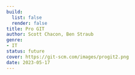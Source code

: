 ```yaml
---
build:
  list: false
  render: false
title: Pro GIT
author: Scott Chacon, Ben Straub
genre:
- IT
status: future
cover: https://git-scm.com/images/progit2.png
date: 2023-05-17
---
```



